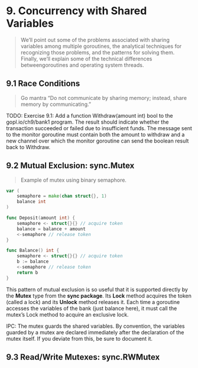 # 9. Concurrency with Shared Variables

> We’ll point out some of the problems associated with sharing variables among multiple goroutines,
> the analytical techniques for recognizing those problems, and the patterns for solving them.
> Finally, we’ll explain some of the technical differences betweengoroutines and operating system threads.

## 9.1 Race Conditions

> Go mantra “Do not communicate by sharing memory; instead, share memory by communicating.”

TODO: Exercise 9.1: Add a function Withdraw(amount int) bool to the gopl.io/ch9/bank1 program.
The result should indicate whether the transaction succeeded or failed due to insufficient funds.
The message sent to the monitor goroutine must contain both the amount to withdraw
and a new channel over which the monitor goroutine can send the boolean result back to Withdraw.

## 9.2 Mutual Exclusion: sync.Mutex

> Example of mutex using binary semaphore.

```go
var (
    semaphore = make(chan struct{}, 1)
    balance int
)

func Deposit(amount int) {
    semaphore <- struct{}{} // acquire token
    balance = balance + amount
    <-semaphore // release token
}

func Balance() int {
    semaphore <- struct{}{} // acquire token
    b := balance
    <-semaphore // release token
    return b
}
```

This pattern of mutual exclusion is so useful that it is supported directly by the **Mutex** type from the **sync package**.
Its **Lock** method acquires the token (called a lock) and its **Unlock** method releases it.
Each time a goroutine accesses the variables of the bank (just balance here), it must call the mutex’s Lock method to acquire an exclusive lock.

IPC: The mutex guards the shared variables. By convention, the variables guarded by a mutex are declared immediately after the declaration of the mutex itself. If you deviate from this, be sure to document it.

## 9.3 Read/Write Mutexes: sync.RWMutex
